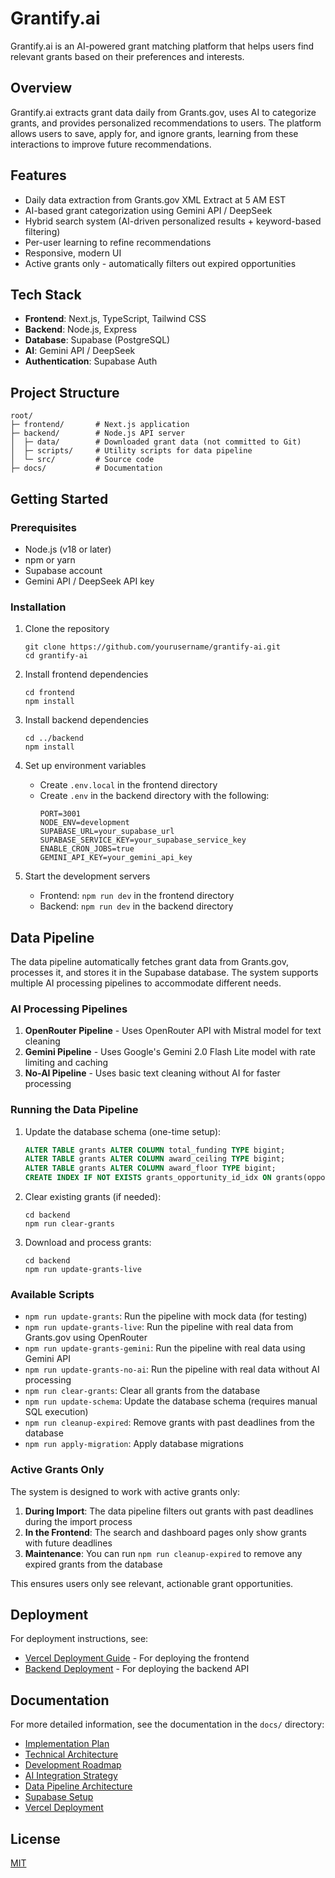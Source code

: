 # Grantify.ai

Grantify.ai is an AI-powered grant matching platform that helps users find relevant grants based on their preferences and interests.

## Overview

Grantify.ai extracts grant data daily from Grants.gov, uses AI to categorize grants, and provides personalized recommendations to users. The platform allows users to save, apply for, and ignore grants, learning from these interactions to improve future recommendations.

## Features

- Daily data extraction from Grants.gov XML Extract at 5 AM EST
- AI-based grant categorization using Gemini API / DeepSeek
- Hybrid search system (AI-driven personalized results + keyword-based filtering)
- Per-user learning to refine recommendations
- Responsive, modern UI
- Active grants only - automatically filters out expired opportunities

## Tech Stack

- **Frontend**: Next.js, TypeScript, Tailwind CSS
- **Backend**: Node.js, Express
- **Database**: Supabase (PostgreSQL)
- **AI**: Gemini API / DeepSeek
- **Authentication**: Supabase Auth

## Project Structure

```
root/
├─ frontend/       # Next.js application
├─ backend/        # Node.js API server
│  ├─ data/        # Downloaded grant data (not committed to Git)
│  ├─ scripts/     # Utility scripts for data pipeline
│  └─ src/         # Source code
├─ docs/           # Documentation
```

## Getting Started

### Prerequisites

- Node.js (v18 or later)
- npm or yarn
- Supabase account
- Gemini API / DeepSeek API key

### Installation

1. Clone the repository
   ```
   git clone https://github.com/yourusername/grantify-ai.git
   cd grantify-ai
   ```

2. Install frontend dependencies
   ```
   cd frontend
   npm install
   ```

3. Install backend dependencies
   ```
   cd ../backend
   npm install
   ```

4. Set up environment variables
   - Create `.env.local` in the frontend directory
   - Create `.env` in the backend directory with the following:
     ```
     PORT=3001
     NODE_ENV=development
     SUPABASE_URL=your_supabase_url
     SUPABASE_SERVICE_KEY=your_supabase_service_key
     ENABLE_CRON_JOBS=true
     GEMINI_API_KEY=your_gemini_api_key
     ```

5. Start the development servers
   - Frontend: `npm run dev` in the frontend directory
   - Backend: `npm run dev` in the backend directory

## Data Pipeline

The data pipeline automatically fetches grant data from Grants.gov, processes it, and stores it in the Supabase database. The system supports multiple AI processing pipelines to accommodate different needs.

### AI Processing Pipelines

1. **OpenRouter Pipeline** - Uses OpenRouter API with Mistral model for text cleaning
2. **Gemini Pipeline** - Uses Google's Gemini 2.0 Flash Lite model with rate limiting and caching
3. **No-AI Pipeline** - Uses basic text cleaning without AI for faster processing

### Running the Data Pipeline

1. Update the database schema (one-time setup):
   ```sql
   ALTER TABLE grants ALTER COLUMN total_funding TYPE bigint;
   ALTER TABLE grants ALTER COLUMN award_ceiling TYPE bigint;
   ALTER TABLE grants ALTER COLUMN award_floor TYPE bigint;
   CREATE INDEX IF NOT EXISTS grants_opportunity_id_idx ON grants(opportunity_id);
   ```

2. Clear existing grants (if needed):
   ```
   cd backend
   npm run clear-grants
   ```

3. Download and process grants:
   ```
   cd backend
   npm run update-grants-live
   ```

### Available Scripts

- `npm run update-grants`: Run the pipeline with mock data (for testing)
- `npm run update-grants-live`: Run the pipeline with real data from Grants.gov using OpenRouter
- `npm run update-grants-gemini`: Run the pipeline with real data using Gemini API
- `npm run update-grants-no-ai`: Run the pipeline with real data without AI processing
- `npm run clear-grants`: Clear all grants from the database
- `npm run update-schema`: Update the database schema (requires manual SQL execution)
- `npm run cleanup-expired`: Remove grants with past deadlines from the database
- `npm run apply-migration`: Apply database migrations

### Active Grants Only

The system is designed to work with active grants only:

1. **During Import**: The data pipeline filters out grants with past deadlines during the import process
2. **In the Frontend**: The search and dashboard pages only show grants with future deadlines
3. **Maintenance**: You can run `npm run cleanup-expired` to remove any expired grants from the database

This ensures users only see relevant, actionable grant opportunities.

## Deployment

For deployment instructions, see:
- [Vercel Deployment Guide](docs/vercel-deployment.md) - For deploying the frontend
- [Backend Deployment](docs/vercel-deployment.md#deploy-backend-separately) - For deploying the backend API

## Documentation

For more detailed information, see the documentation in the `docs/` directory:

- [Implementation Plan](docs/implementation-plan.md)
- [Technical Architecture](docs/technical-architecture.md)
- [Development Roadmap](docs/development-roadmap.md)
- [AI Integration Strategy](docs/ai-integration-strategy.md)
- [Data Pipeline Architecture](docs/data-pipeline-architecture.md)
- [Supabase Setup](docs/supabase-setup.md)
- [Vercel Deployment](docs/vercel-deployment.md)

## License

[MIT](LICENSE)